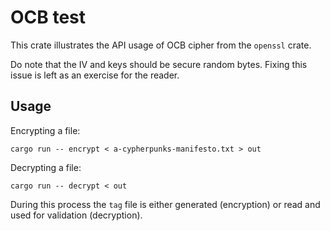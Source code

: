 # OCB test

This crate illustrates the API usage of OCB cipher from the `openssl`
crate.

Do note that the IV and keys should be secure random bytes. Fixing
this issue is left as an exercise for the reader.

## Usage

Encrypting a file:

    cargo run -- encrypt < a-cypherpunks-manifesto.txt > out

Decrypting a file:

    cargo run -- decrypt < out

During this process the `tag` file is either generated (encryption) or
read and used for validation (decryption).
